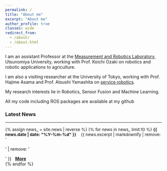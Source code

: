 ```yaml
---
permalink: /
title: "About me"
excerpt: "About me"
author_profile: true
classes: wide
redirect_from: 
  - /about/
  - /about.html
---
```


I am an assistant Professor at the [Measurement and Robotics Laboratory](https://www.ir.utsunomiya-u.ac.jp/), Utsunomiya University, working with Prof. Koichi Ozaki on robotics and robotic applications to agriculture. 

I am also a visiting researcher at the University of Tokyo, working with Prof. Hajime Asama and Prof. Atsushi Yamashita on [service robotics](http://www.robot.t.u-tokyo.ac.jp/asamalab/en/). 

My research interests lie in Robotics, Sensor Fusion and Machine Learning.

All my code including ROS packages are available at my github

### Latest News 
---
<p style="font-size:10pt;">
{% assign news_ = site.news | reverse %}
{% for news in news_ limit:10 %}
<b>{{ news.date | date: "%Y-%m-%d" }}</b> &nbsp;&nbsp; {{ news.excerpt | markdownify | remove: '<p>' | remove: '</p>' }} &nbsp; <a href='{{ news.permalink }}'><b>More</b></a><br/>
{% endfor %}
</p>